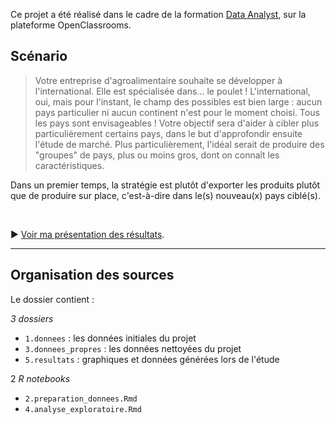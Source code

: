 Ce projet a été réalisé dans le cadre de la formation [Data Analyst](https://openclassrooms.com/fr/paths/65-data-analyst), sur la plateforme OpenClassrooms.

## Scénario

> Votre entreprise d'agroalimentaire souhaite se développer à l'international. Elle est spécialisée dans... le poulet ! L'international, oui, mais pour l'instant, le champ des possibles est bien large : aucun pays particulier ni aucun continent n'est pour le moment choisi. Tous les pays sont envisageables ! Votre objectif sera d'aider à cibler plus particulièrement certains pays, dans le but d'approfondir ensuite l'étude de marché. Plus particulièrement, l'idéal serait de produire des "groupes" de pays, plus ou moins gros, dont on connaît les caractéristiques.

Dans un premier temps, la stratégie est plutôt d'exporter les produits plutôt que de produire sur place, c'est-à-dire dans le(s) nouveau(x) pays ciblé(s).

<br />

:arrow_forward: [Voir ma présentation des résultats](présentation.pdf).


---------------------------------

## Organisation des sources

Le dossier contient :

*3 dossiers*
- `1.donnees` : les données initiales du projet
- `3.donnees_propres` : les données nettoyées du projet 
- `5.resultats` : graphiques et données générées lors de l'étude
    
2 *R notebooks*
- `2.preparation_donnees.Rmd`
- `4.analyse_exploratoire.Rmd`
